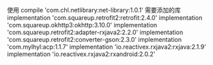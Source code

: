使用 
    compile 'com.chl.netlibrary:net-library:1.0.1'
需要添加的库
    implementation 'com.squareup.retrofit2:retrofit:2.4.0'
    implementation 'com.squareup.okhttp3:okhttp:3.10.0'
    implementation 'com.squareup.retrofit2:adapter-rxjava2:2.2.0'
    implementation 'com.squareup.retrofit2:converter-gson:2.3.0'
    implementation 'com.mylhyl:acp:1.1.7'
    implementation 'io.reactivex.rxjava2:rxjava:2.1.9'
    implementation 'io.reactivex.rxjava2:rxandroid:2.0.2'
    
    
